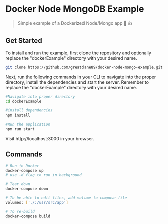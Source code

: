 # Docker Node MongoDB Example

> Simple example of a Dockerized Node/Mongo app 🐳 👍

## Get Started

To install and run the example, first clone the repository and optionally replace the "dockerExample" directory with your desired name.

```bash
git clone https://github.com/greatdane89/docker-node-mongo-example.git dockerExample
```

Next, run the following commands in your CLI to navigate into the proper directory, install the dependencies and start the server. Remember to replace the "dockerExample" directory with your desired name.

```bash
#Navigate into proper directory
cd dockerExample

#install dependencies
npm install

#Run the application
npm run start

```

Visit http://localhost:3000 in your browser.

## Commands

```bash
# Run in Docker
docker-compose up
# use -d flag to run in background

# Tear down
docker-compose down

# To be able to edit files, add volume to compose file
volumes: ['./:/usr/src/app']

# To re-build
docker-compose build
```
